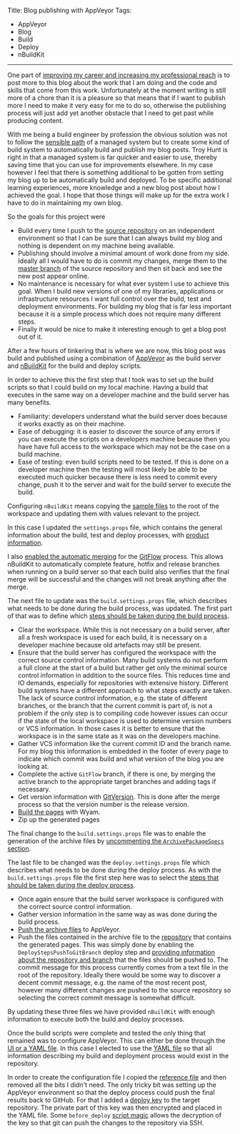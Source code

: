 Title: Blog publishing with AppVeyor
Tags:
  - AppVeyor
  - Blog
  - Build
  - Deploy
  - nBuildKit
---

One part of [improving my career and increasing my professional reach](/posts/Goals-for-2017) is to
post more to this blog about the work that I am doing and the code and skills that come from this
work. Unfortunately at the moment writing is still more of a chore than it is a pleasure so that
means that if I want to publish more I need to make it very easy for me to do so, otherwise the publishing
process will just add yet another obstacle that I need to get past while producing content.

With me being a build engineer by profession the obvious solution was not to follow the
[sensible path](https://www.troyhunt.com/its-a-new-blog/) of a managed system but to create some
kind of build system to automatically build and publish my blog posts. Troy Hunt is right in
that a managed system is far quicker and easier to use, thereby saving time that you can use for
improvements elsewhere. In my case however I feel that there is something additional to be gotten from
setting my blog up to be automatically build and deployed. To be specific additional learning experiences,
 more knowledge and a new blog post about how I achieved the goal. I hope that those things will
make up for the extra work I have to do in maintaining my own blog.

So the goals for this project were

- Build every time I push to the [source repository](https://github.com/pvandervelde/mindvortex) on
  an independent environment so that I can be sure that I can always build my blog and nothing is
  dependent on my machine being available.
- Publishing should involve a minimal amount of work done from my side. Ideally all I would have to
  do is commit my changes, merge them to the [master branch](https://github.com/pvandervelde/mindvortex)
  of the source repository and then sit back and see the new post appear online.
- No maintenance is necessary for what ever system I use to achieve this goal. When I build new versions
  of one of my libraries, applications or infrastructure resources I want full control over the
  build, test and deployment environments. For building my blog that is far less important because
  it is a simple process which does not require many different steps.
- Finally it would be nice to make it interesting enough to get a blog post out of it.

After a few hours of tinkering that is where we are now, this blog post was build and published
using a combination of [AppVeyor](https://www.appveyor.com/) as the build server and
[nBuildKit](/projects/nBuildKit) for the build and deploy scripts.

In order to achieve this the first step that I took was to set up the build scripts so that I could
build on my local machine. Having a build that executes in the same way on a developer machine
and the build server has many benefits.

- Familiarity: developers understand what the build server does because it works exactly as on their
  machine.
- Ease of debugging: it is easier to discover the source of any errors if you can execute the scripts
  on a developers machine because then you have have full access to the workspace which may not be
  the case on a build machine.
- Ease of testing: even build scripts need to be tested. If this is done on a developer machine then
  the testing will most likely be able to be executed much quicker because there is less need to
  commit every change, push it to the server and wait for the build server to execute the build.

Configuring `nBuildKit` means copying the [sample files](https://github.com/nbuildkit/nBuildKit.MsBuild/tree/master/src/samples)
to the root of the workspace and updating them with values relevant to the project.

In this case I updated the `settings.props` file, which contains the general information about the
build, test and deploy processes, with [product information](https://gist.github.com/pvandervelde/88aa8f644148b4cdb9fa909fe3ff8f69).

I also [enabled the automatic merging](https://gist.github.com/pvandervelde/9853b15889ccf67bafa5fa2e93594ca2)
for the [GitFlow](https://nvie.com/posts/a-successful-git-branching-model/) process. This allows
nBuildKit to automatically complete feature, hotfix and release branches when running on a build
server so that each build also verifies that the final merge will be successful and the changes will
not break anything after the merge.

The next file to update was the `build.settings.props` file, which describes what needs to be done
during the build process, was updated. The first part of that was to define which [steps should be
taken during the build process](https://gist.github.com/pvandervelde/015611f5355b07e1b3246ae81bf2ea0a).

- Clear the workspace. While this is not necessary on a build server, after all a fresh workspace
  is used for each build, it is necessary on a developer machine because old artefacts may still
  be present.
- Ensure that the build server has configured the workspace with the correct source control information.
  Many build systems do not perform a full clone at the start of a build but rather get only the
  minimal source control information in addition to the source files. This reduces time and IO
  demands, especially for repositories with extensive history. Different build systems have a
  different approach to what steps exactly are taken. The lack of source control information, e.g.
  the state of different branches, or the branch that the current commit is part of, is not a
  problem if the only step is to compiling code however issues can occur if the state of the local
  workspace is used to determine version numbers or VCS information. In those cases it is better to
  ensure that the workspace is in the same state as it was on the developers machine.
- Gather VCS information like the current commit ID and the branch name. For my blog this information
  is embedded in the footer of every page to indicate which commit was build and what version
  of the blog you are looking at.
- Complete the active `GitFlow` branch, if there is one, by merging the active branch to the
  appropriate target branches and adding tags if necessary.
- Get version information with [GitVersion](https://github.com/GitTools/GitVersion). This
  is done after the merge process so that the version number is the release version.
- [Build the pages](https://gist.github.com/pvandervelde/813a19ff4861470ba03591a5ecc4b910) with Wyam.
- Zip up the generated pages

The final change to the `build.settings.props` file was to enable the generation of the archive
files by [uncommenting the `ArchivePackageSpecs` section](https://gist.github.com/pvandervelde/d1ec2c78fc560bd20ef1ef7a375eee30).

The last file to be changed was the `deploy.settings.props` file which describes what needs to be
done during the deploy process. As with the `build.settings.props` file the first step here was
to select the [steps that should be taken during the deploy process](https://gist.github.com/pvandervelde/8ee5a1dc96d0835bb8b3aa6354896ba7).

- Once again ensure that the build server workspace is configured with the correct source control
  information.
- Gather version information in the same way as was done during the build process.
- [Push the archive files](https://gist.github.com/pvandervelde/c6490e33fd73d0f7afc15677a4bf2e8b)
  to AppVeyor.
- Push the files contained in the archive file to the [repository](https://github.com/pvandervelde/pvandervelde.github.io)
  that contains the generated pages. This was simply done by enabling the `DeployStepsPushToGitBranch`
  deploy step and [providing information about the repository and branch](https://gist.github.com/pvandervelde/9a2dd811faf4d0e56ef3b5069d2e7d3c)
  that the files should be pushed to. The commit message for this process currently comes from a text
  file in the root of the repository. Ideally there would be some way to discover a decent commit
  message, e.g. the name of the most recent post, however many different changes are pushed to the
  source repository so selecting the correct commit message is somewhat difficult.

By updating these three files we have provided `nBuildKit` with enough information to execute both
the build and deploy processes.

Once the build scripts were complete and tested the only thing that remained was to configure
AppVeyor. This can either be done through the [UI or a YAML file](https://www.appveyor.com/docs/build-configuration/).
In this case I elected to use the [YAML file](https://gist.github.com/pvandervelde/4171a3b81776132e2800a3f9b802fa43)
so that all information describing my build and deployment process would exist in the repository.

In order to create the configuration file I copied the [reference file](https://www.appveyor.com/docs/appveyor-yml/)
and then removed all the bits I didn't need. The only tricky bit was setting up the AppVeyor
environment so that the deploy process could push the final results back to GitHub. For that I
added a [deploy key](https://github.com/blog/2024-read-only-deploy-keys) to the target repository.
The private part of this key was then encrypted and placed in the YAML file. Some `before_deploy`
[script magic](https://www.appveyor.com/docs/how-to/private-git-sub-modules/) allows the decryption
of the key so that git can push the changes to the repository via SSH.
